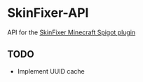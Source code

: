 # SkinFixer-API
API for the [SkinFixer Minecraft Spigot plugin](https://github.com/TheDutchMC/SkinFixer)

## TODO
- Implement UUID cache

